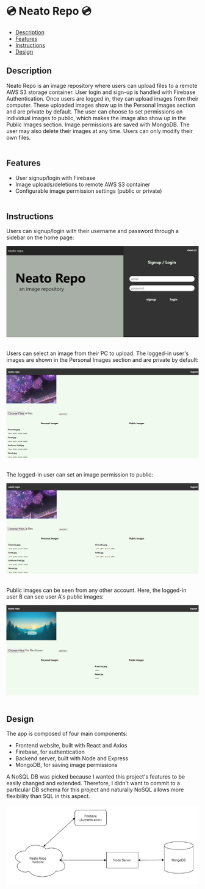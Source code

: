 # :cd: Neato Repo :cd:
- [Description](#description)
- [Features](#features)
- [Instructions](#instructions)
- [Design](#design)

## Description
Neato Repo is an image repository where users can upload files to a remote AWS S3 storage container. User login and sign-up is handled with Firebase Authentication. Once users are logged in, they can upload images from their computer. These uploaded images show up in the Personal Images section and are private by default. The user can choose to set permissions on individual images to public, which makes the image also show up in the Public Images section. Image permissions are saved with MongoDB. The user may also delete their images at any time. Users can only modify their own files.\
&nbsp;

## Features
- User signup/login with Firebase
- Image uploads/deletions to remote AWS S3 container
- Configurable image permission settings (public or private)\
&nbsp;

## Instructions
Users can signup/login with their username and password through a sidebar on the home page:

![Login Page](/screenshots/Home.png)\
&nbsp;

Users can select an image from their PC to upload. The logged-in user's images are shown in the Personal Images section and are private by default:

![Personal Images](/screenshots/PersonalImages.png)\
&nbsp;

The logged-in user can set an image permission to public:

![Public Images](/screenshots/PublicImages.png)\
&nbsp;

Public images can be seen from any other account. Here, the logged-in user B can see user A's public images:

![Another Account](/screenshots/AnotherAccount.png)\
&nbsp;

## Design
The app is composed of four main components:
- Frontend website, built with React and Axios
- Firebase, for authentication
- Backend server, built with Node and Express
- MongoDB, for saving image permissions

A NoSQL DB was picked because I wanted this project's features to be easily changed and extended. Therefore, I didn't want to commit to a particular DB schema for this project and naturally NoSQL allows more flexibility than SQL in this aspect.

![Design](/screenshots/Design.png)
